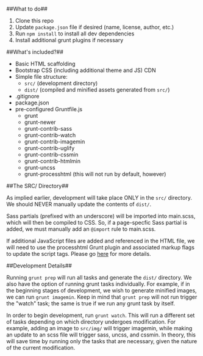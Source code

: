 ##What to do##

1. Clone this repo
2. Update `package.json` file if desired (name, license, author, etc.)
3. Run `npm install` to install all dev dependencies
4. Install additional grunt plugins if necessary

##What's included?##

* Basic HTML scaffolding
* Bootstrap CSS (including additional theme and JS) CDN
* Simple file structure:
  * `src/` (development directory)
  * `dist/` (compiled and minified assets generated from `src/`)
* .gitignore
* package.json
* pre-configured Gruntfile.js
  * grunt
  * grunt-newer
  * grunt-contrib-sass
  * grunt-contrib-watch
  * grunt-contrib-imagemin
  * grunt-contrib-uglify
  * grunt-contrib-cssmin
  * grunt-contrib-htmlmin
  * grunt-uncss
  * grunt-processhtml (this will not run by default, however)
  
##The SRC/ Directory##

As implied earlier, development will take place ONLY in the `src/` directory. We should NEVER manually update the contents of `dist/`.

Sass partials (prefixed with an underscore) will be imported into main.scss, which will then be compiled to CSS. So, if a page-specfic Sass partial is added, we must manually add an `@import` rule to main.scss.

If additional JavaScript files are added and referenced in the HTML file, we will need to use the processhtml Grunt plugin and associated markup flags to update the script tags. Please go [here](https://github.com/dciccale/grunt-processhtml) for more details.

##Development Details##

Running `grunt prep` will run all tasks and generate the `dist/` directory. We also have the option of running grunt tasks individually. For example, if in the beginning stages of development, we wish to generate minified images, we can run `grunt imagemin`. Keep in mind that `grunt prep` will not run trigger the "watch" task; the same is true if we run any grunt task by itself.

In order to begin development, run `grunt watch`. This will run a different set of tasks depending on which directory undergoes modification. For example, adding an image to `src/img/` will trigger imagemin, while making an update to an scss file will trigger sass, uncss, and cssmin. In theory, this will save time by running only the tasks that are necessary, given the nature of the current modification.
